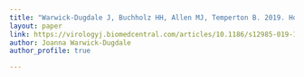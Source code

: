 ```yaml
---
title: "Warwick-Dugdale J, Buchholz HH, Allen MJ, Temperton B. 2019. Host-hijacking and planktonic piracy: how phages command the microbial high seas. Virology journal 16:15."
layout: paper
link: https://virologyj.biomedcentral.com/articles/10.1186/s12985-019-1120-1
author: Joanna Warwick-Dugdale
author_profile: true

---
```

